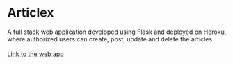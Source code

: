 # Articlex
A full stack web application developed using Flask and deployed on Heroku, where authorized users can create, post, update and delete the articles </br> </br>
[Link to the web app](https://articlex.herokuapp.com/)
